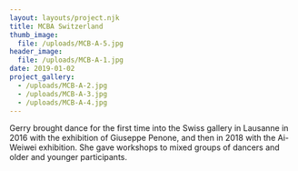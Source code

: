 ```yaml
---
layout: layouts/project.njk
title: MCBA Switzerland
thumb_image:
  file: /uploads/MCB-A-5.jpg
header_image:
  file: /uploads/MCB-A-1.jpg
date: 2019-01-02
project_gallery:
  - /uploads/MCB-A-2.jpg
  - /uploads/MCB-A-3.jpg
  - /uploads/MCB-A-4.jpg
---
```

Gerry brought dance for the first time into the Swiss gallery in Lausanne in 2016 with the exhibition of Giuseppe Penone, and then in 2018 with the Ai-Weiwei exhibition. She gave workshops to mixed groups of dancers and older and younger participants.
